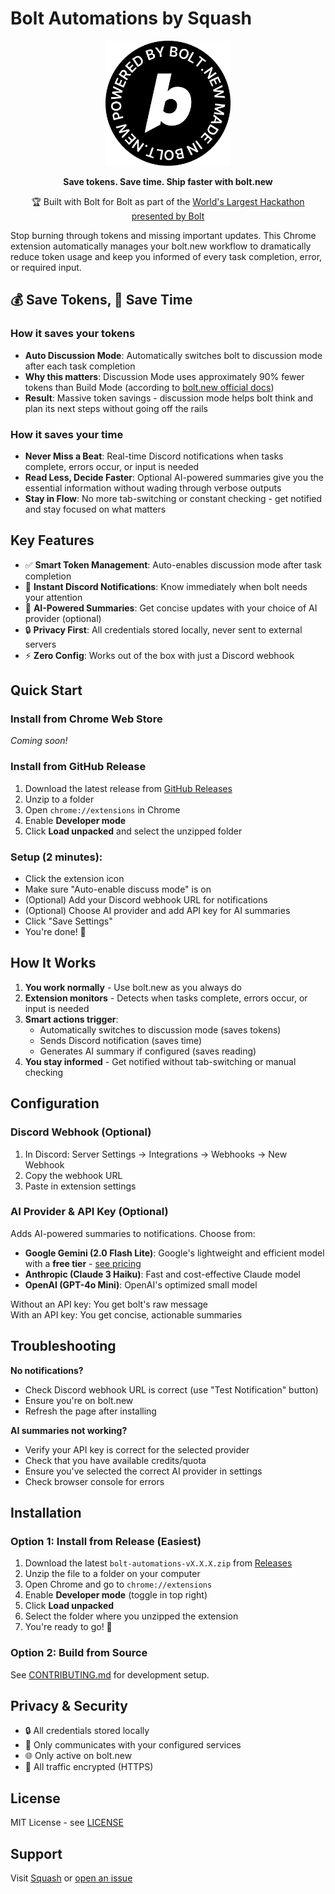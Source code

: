 # Bolt Automations by Squash

<p align="center">
  <img src="public/assets/black_circle_360x360.png" alt="Powered by Bolt.new - Made in Bolt Hackathon" width="200" />
</p>

<p align="center">
  <strong>Save tokens. Save time. Ship faster with bolt.new</strong>
</p>

<p align="center">
  🏆 Built with Bolt for Bolt as part of the <a href="https://hackathon.dev/">World's Largest Hackathon presented by Bolt</a>
</p>

Stop burning through tokens and missing important updates. This Chrome extension automatically manages your bolt.new workflow to dramatically reduce token usage and keep you informed of every task completion, error, or required input.

## 💰 Save Tokens, 🚀 Save Time

### How it saves your tokens
- **Auto Discussion Mode**: Automatically switches bolt to discussion mode after each task completion
- **Why this matters**: Discussion Mode uses approximately 90% fewer tokens than Build Mode (according to [bolt.new official docs](https://support.bolt.new/best-practices/maximizing-token-efficiency))
- **Result**: Massive token savings - discussion mode helps bolt think and plan its next steps without going off the rails

### How it saves your time  
- **Never Miss a Beat**: Real-time Discord notifications when tasks complete, errors occur, or input is needed
- **Read Less, Decide Faster**: Optional AI-powered summaries give you the essential information without wading through verbose outputs
- **Stay in Flow**: No more tab-switching or constant checking - get notified and stay focused on what matters

## Key Features

- ✅ **Smart Token Management**: Auto-enables discussion mode after task completion
- 🔔 **Instant Discord Notifications**: Know immediately when bolt needs your attention
- 🤖 **AI-Powered Summaries**: Get concise updates with your choice of AI provider (optional)
- 🔒 **Privacy First**: All credentials stored locally, never sent to external servers
- ⚡ **Zero Config**: Works out of the box with just a Discord webhook

## Quick Start

### Install from Chrome Web Store
*Coming soon!*

### Install from GitHub Release
1. Download the latest release from [GitHub Releases](https://github.com/kstonekuan/bolt-automations-browser-extension/releases)
2. Unzip to a folder
3. Open `chrome://extensions` in Chrome
4. Enable **Developer mode**
5. Click **Load unpacked** and select the unzipped folder

### Setup (2 minutes):
   - Click the extension icon
   - Make sure "Auto-enable discuss mode" is on
   - (Optional) Add your Discord webhook URL for notifications
   - (Optional) Choose AI provider and add API key for AI summaries
   - Click "Save Settings"
   - You're done! 🎉

## How It Works

1. **You work normally** - Use bolt.new as you always do
2. **Extension monitors** - Detects when tasks complete, errors occur, or input is needed
3. **Smart actions trigger**:
   - Automatically switches to discussion mode (saves tokens)
   - Sends Discord notification (saves time)
   - Generates AI summary if configured (saves reading)
4. **You stay informed** - Get notified without tab-switching or manual checking

## Configuration

### Discord Webhook (Optional)
1. In Discord: Server Settings → Integrations → Webhooks → New Webhook
2. Copy the webhook URL
3. Paste in extension settings

### AI Provider & API Key (Optional)
Adds AI-powered summaries to notifications. Choose from:

- **Google Gemini (2.0 Flash Lite)**: Google's lightweight and efficient model with a **free tier** - [see pricing](https://ai.google.dev/gemini-api/docs/pricing)
- **Anthropic (Claude 3 Haiku)**: Fast and cost-effective Claude model
- **OpenAI (GPT-4o Mini)**: OpenAI's optimized small model

Without an API key: You get bolt's raw message  
With an API key: You get concise, actionable summaries

## Troubleshooting

**No notifications?**
- Check Discord webhook URL is correct (use "Test Notification" button)
- Ensure you're on bolt.new
- Refresh the page after installing

**AI summaries not working?**
- Verify your API key is correct for the selected provider
- Check that you have available credits/quota
- Ensure you've selected the correct AI provider in settings
- Check browser console for errors

## Installation

### Option 1: Install from Release (Easiest)
1. Download the latest `bolt-automations-vX.X.X.zip` from [Releases](https://github.com/kstonekuan/bolt-automations-browser-extension/releases)
2. Unzip the file to a folder on your computer
3. Open Chrome and go to `chrome://extensions`
4. Enable **Developer mode** (toggle in top right)
5. Click **Load unpacked**
6. Select the folder where you unzipped the extension
7. You're ready to go! 🎉

### Option 2: Build from Source
See [CONTRIBUTING.md](CONTRIBUTING.md) for development setup.

## Privacy & Security

- 🔒 All credentials stored locally
- 📡 Only communicates with your configured services
- 🌐 Only active on bolt.new
- 🔐 All traffic encrypted (HTTPS)

## License

MIT License - see [LICENSE](LICENSE)

## Support

Visit [Squash](https://www.trysquash.dev/) or [open an issue](https://github.com/kstonekuan/bolt-automations-browser-extension/issues)